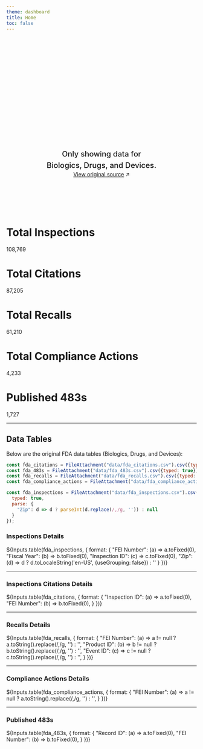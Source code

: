 ```yaml
---
theme: dashboard
title: Home
toc: false
---
```


<style>

.hero {
  display: flex;
  flex-direction: column;
  align-items: center;
  font-family: var(--sans-serif);
  margin: 4rem 0 8rem;
  text-wrap: balance;
  text-align: center;
}

.hero h1 {
  margin: 2rem 0;
  max-width: none;
  font-size: 14vw;
  font-weight: 900;
  line-height: 1;
  background: linear-gradient(30deg, var(--theme-foreground-focus), currentColor);
  -webkit-background-clip: text;
  -webkit-text-fill-color: transparent;
  background-clip: text;
}

.hero h2 {
  margin: 0;
  max-width: 34em;
  font-size: 20px;
  font-style: initial;
  font-weight: 500;
  line-height: 1.5;
  color: var(--theme-foreground-muted);
}

@media (min-width: 640px) {
  .hero h1 {
    font-size: 90px;
  }
}

</style>

<div class="hero">
  <h1>FDA Dashboards</h1>
  <h2>Only showing data for Biologics, Drugs, and Devices.</h2>
  <a href="https://datadashboard.fda.gov/ora/cd/index.htm">View original source<span style="display: inline-block; margin-left: 0.25rem;">↗︎</span></a>
</div>

<div class="grid grid-cols-3">
  <div class="card"><h1>Total Inspections</h1>108,769</div>
  <div class="card"><h1>Total Citations</h1>87,205</div>
  <div class="card"><h1>Total Recalls</h1>61,210</div>
  <div class="card"><h1>Total Compliance Actions</h1>4,233</div>
  <div class="card"><h1>Published 483s</h1>1,727</div>
</div>

---

## Data Tables

Below are the original FDA data tables (Biologics, Drugs, and Devices):

<!-- Load and transform the data -->

```js
const fda_citations = FileAttachment("data/fda_citations.csv").csv({typed: true});
const fda_483s = FileAttachment("data/fda_483s.csv").csv({typed: true});
const fda_recalls = FileAttachment("data/fda_recalls.csv").csv({typed: true});
const fda_compliance_actions = FileAttachment("data/fda_compliance_actions.csv").csv({typed: true});
```

```js
const fda_inspections = FileAttachment("data/fda_inspections.csv").csv({
  typed: true,
  parse: {
    "Zip": d => d ? parseInt(d.replace(/,/g, '')) : null
  }
});
```

### Inspections Details
<div class="card">
  ${Inputs.table(fda_inspections, {
    format: {
      "FEI Number": (a) => a.toFixed(0),
      "Fiscal Year": (b) => b.toFixed(0),
      "Inspection ID": (c) => c.toFixed(0),
      "Zip": (d) => d ? d.toLocaleString('en-US', {useGrouping: false}) : ''
    }
  })}
</div>

---

### Inspections Citations Details
<div class="card">
  ${Inputs.table(fda_citations, {
    format: {
      "Inspection ID": (a) => a.toFixed(0),
      "FEI Number": (b) => b.toFixed(0),
    }
  })}
</div>

---

### Recalls Details
<div class="card">
  ${Inputs.table(fda_recalls, {
    format: {
      "FEI Number": (a) => a != null ? a.toString().replace(/,/g, '') : '',
      "Product ID": (b) => b != null ? b.toString().replace(/,/g, '') : '',
      "Event ID": (c) => c != null ? c.toString().replace(/,/g, '') : '',
    }
  })}
</div>

---

### Compliance Actions Details
<div class="card">
  ${Inputs.table(fda_compliance_actions, {
    format: {
      "FEI Number": (a) => a != null ? a.toString().replace(/,/g, '') : '',
    }
  })}
</div>

---

### Published 483s
<div class="card">
  ${Inputs.table(fda_483s, {
    format: {
      "Record ID": (a) => a.toFixed(0),
      "FEI Number": (b) => b.toFixed(0),
    }  
  })}
</div>